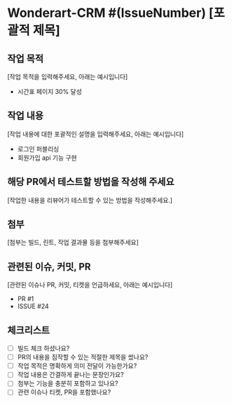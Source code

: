 # Wonderart-CRM #(IssueNumber) [포괄적 제목]

## 작업 목적

[작업 목적을 입력해주세요, 아래는 예시입니다]

- 시간표 페이지 30% 달성

## 작업 내용

[작업 내용에 대한 포괄적인 설명을 입력해주세요, 아래는 예시입니다]

- 로그인 퍼블리싱
- 회원가입 api 기능 구현

## 해당 PR에서 테스트할 방법을 작성해 주세요

[작업한 내용을 리뷰어가 테스트할 수 있는 방법을 작성해주세요.]

## 첨부

[첨부는 빌드, 린트, 작업 결과물 등을 첨부해주세요]

## 관련된 이슈, 커밋, PR

[관련된 이슈나 PR, 커밋, 티켓을 언급하세요, 아래는 예시입니다]

- PR #1
- ISSUE #24

## 체크리스트

- [ ] 빌드 체크 하셨나요?
- [ ] PR의 내용을 짐작할 수 있는 적절한 제목을 썼나요?
- [ ] 작업 목적은 명확하게 의미 전달이 가능한가요?
- [ ] 작업 내용은 간결하게 끝나는 문장인가요?
- [ ] 첨부는 기능을 충분히 포함하고 있나요?
- [ ] 관련 이슈나 티켓, PR을 포함했나요?
